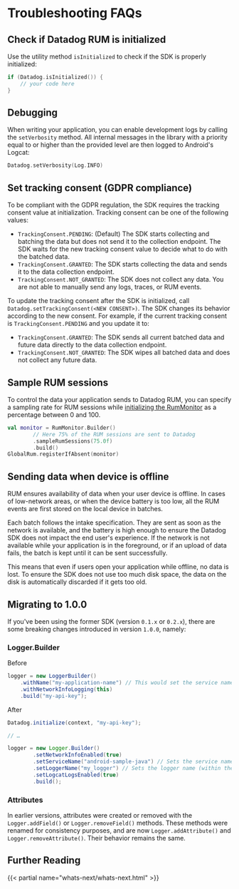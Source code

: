 # Troubleshooting FAQs
 

## Check if Datadog RUM is initialized
Use the utility method `isInitialized` to check if the SDK is properly initialized:

```kotlin
if (Datadog.isInitialized()) {
    // your code here
}
```

## Debugging
When writing your application, you can enable development logs by calling the `setVerbosity` method. All internal messages in the library with a priority equal to or higher than the provided level are then logged to Android's Logcat:

```kotlin
Datadog.setVerbosity(Log.INFO)
```

## Set tracking consent (GDPR compliance)

To be compliant with the GDPR regulation, the SDK requires the tracking consent value at initialization.
Tracking consent can be one of the following values:

- `TrackingConsent.PENDING`: (Default) The SDK starts collecting and batching the data but does not send it to the
 collection endpoint. The SDK waits for the new tracking consent value to decide what to do with the batched data.
- `TrackingConsent.GRANTED`: The SDK starts collecting the data and sends it to the data collection endpoint.
- `TrackingConsent.NOT_GRANTED`: The SDK does not collect any data. You are not able to manually send any logs, traces, or
 RUM events.

To update the tracking consent after the SDK is initialized, call `Datadog.setTrackingConsent(<NEW CONSENT>)`. The SDK changes its behavior according to the new consent. For example, if the current tracking consent is `TrackingConsent.PENDING` and you update it to:

- `TrackingConsent.GRANTED`: The SDK sends all current batched data and future data directly to the data collection endpoint.
- `TrackingConsent.NOT_GRANTED`: The SDK wipes all batched data and does not collect any future data.

## Sample RUM sessions

To control the data your application sends to Datadog RUM, you can specify a sampling rate for RUM sessions while [initializing the RumMonitor][1] as a percentage between 0 and 100.

```kotlin
val monitor = RumMonitor.Builder()
        // Here 75% of the RUM sessions are sent to Datadog
        .sampleRumSessions(75.0f)
        .build()
GlobalRum.registerIfAbsent(monitor)
```

## Sending data when device is offline

RUM ensures availability of data when your user device is offline. In cases of low-network areas, or when the device battery is too low, all the RUM events are first stored on the local device in batches. 

Each batch follows the intake specification. They are sent as soon as the network is available, and the battery is high enough to ensure the Datadog SDK does not impact the end user's experience. If the network is not available while your application is in the foreground, or if an upload of data fails, the batch is kept until it can be sent successfully.
 
This means that even if users open your application while offline, no data is lost. To ensure the SDK does not use too much disk space, the data on the disk is automatically discarded if it gets too old.

## Migrating to 1.0.0

If you've been using the former SDK (version `0.1.x` or `0.2.x`), there are some breaking changes introduced in version `1.0.0`, namely:

### Logger.Builder

Before

```java
logger = new LoggerBuilder()
    .withName("my-application-name") // This would set the service name
    .withNetworkInfoLogging(this)
    .build("my-api-key");
```

After

```java
Datadog.initialize(context, "my-api-key");

// …

logger = new Logger.Builder()
        .setNetworkInfoEnabled(true)
        .setServiceName("android-sample-java") // Sets the service name
        .setLoggerName("my_logger") // Sets the logger name (within the service)
        .setLogcatLogsEnabled(true)
        .build();
```


### Attributes

In earlier versions, attributes were created or removed with the `Logger.addField()` or `Logger.removeField()`
methods. These methods were renamed for consistency purposes, and are now `Logger.addAttribute()`
 and `Logger.removeAttribute()`. Their behavior remains the same.


## Further Reading

{{< partial name="whats-next/whats-next.html" >}}

[1]: https://docs.datadoghq.com/real_user_monitoring/android/

 

